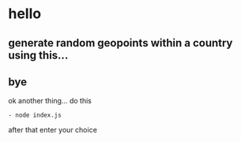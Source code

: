 # hello 

## generate random geopoints within a country using this...

## bye

ok another thing... do this

```
- node index.js
```

after that enter your choice